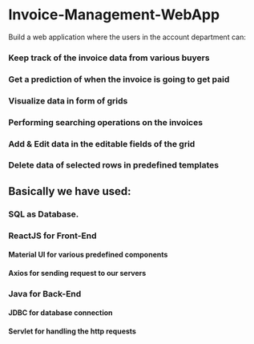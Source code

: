 # Invoice-Management-WebApp
Build a web application where the users in the account department can:

### Keep track of the invoice data from various buyers
### Get a prediction of when the invoice is going to get paid
### Visualize data in form of grids
### Performing searching operations on the invoices
### Add & Edit data in the editable fields of the grid
### Delete data of selected rows in predefined templates

## Basically we have used:
### SQL as Database.

### ReactJS for Front-End

#### Material UI for various predefined components

#### Axios for sending request to our servers

### Java for Back-End

#### JDBC for database connection
#### Servlet for handling the http requests
